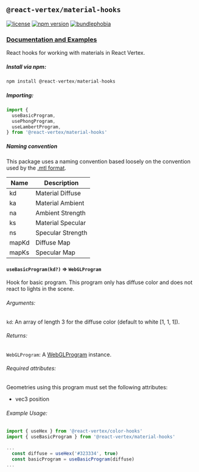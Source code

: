 ## `@react-vertex/material-hooks`

[![license](https://img.shields.io/github/license/mashape/apistatus.svg?maxAge=2592000)](https://github.com/sghall/react-vertex/blob/master/packages/material-hooks/LICENSE)
[![npm version](https://img.shields.io/npm/v/@react-vertex/material-hooks.svg)](https://www.npmjs.com/package/@react-vertex/material-hooks)
[![bundlephobia](https://badgen.net/bundlephobia/minzip/@react-vertex/material-hooks)](https://bundlephobia.com/result?p=@react-vertex/material-hooks)

### [Documentation and Examples](https://react-vertex.com)

React hooks for working with materials in React Vertex.

##### Install via npm:
```js
npm install @react-vertex/material-hooks
```

##### Importing:

```js
import {
  useBasicProgram,
  usePhongProgram,
  useLambertProgram,
} from '@react-vertex/material-hooks'
```

##### Naming convention

This package uses a naming convention based loosely on the convention used by the [.mtl format](https://en.wikipedia.org/wiki/Wavefront_.obj_file).

| Name   | Description        |
| -------|--------------------|
|  kd    | Material Diffuse   |
|  ka    | Material Ambient   |
|  na    | Ambient Strength   |
|  ks    | Material Specular  |
|  ns    | Specular Strength  |
|  mapKd | Diffuse Map        |
|  mapKs | Specular Map       |

#### `useBasicProgram(kd?)` => `WebGLProgram`

Hook for basic program.  This program only has diffuse color and does not react to lights in the scene.

###### Arguments:

`kd`: An array of length 3 for the diffuse color (default to white \[1, 1, 1\]). 

###### Returns:

`WebGLProgram`: A [WebGLProgram](https://developer.mozilla.org/en-US/docs/Web/API/WebGLProgram) instance.

###### Required attributes:

Geometries using this program must set the following attributes:

- vec3 position

###### Example Usage:

```js
import { useHex } from '@react-vertex/color-hooks'
import { useBasicProgram } from '@react-vertex/material-hooks'

...
  const diffuse = useHex('#323334', true)
  const basicProgram = useBasicProgram(diffuse)
...

```
